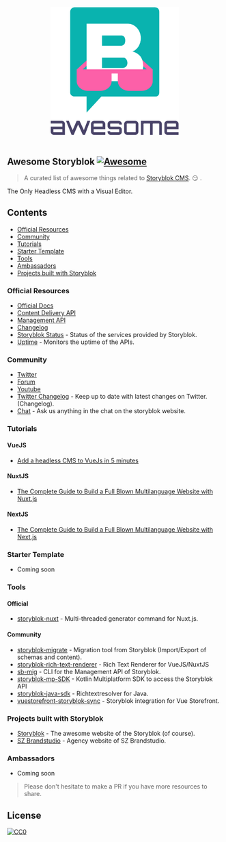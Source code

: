 <p align="center">
  <br>
  <img width="300" src="media/awesome-storyblok-logo.svg" alt="Awesome Storyblok">
  <br>
  <br>
</p>

## Awesome Storyblok [![Awesome](https://cdn.rawgit.com/sindresorhus/awesome/d7305f38d29fed78fa85652e3a63e154dd8e8829/media/badge.svg)](https://github.com/sindresorhus/awesome)

> A curated list of awesome things related to [Storyblok CMS](https://www.storyblok.com). 😏 .

The Only Headless CMS with a Visual Editor.

## Contents

- [Official Resources](#official-resources)
- [Community](#community)
- [Tutorials](#tutorials)
- [Starter Template](#starter-template)
- [Tools](#tools)
- [Ambassadors](#ambassadors)
- [Projects built with Storyblok](#projects-built-with-storyblok)

### Official Resources

- [Official Docs](https://www.storyblok.com/docs)
- [Content Delivery API](https://www.storyblok.com/docs/api/content-delivery)
- [Management API](https://www.storyblok.com/docs/api/management)
- [Changelog](https://www.storyblok.com/changelog)
- [Storyblok Status](https://status.storyblok.com/en/) - Status of the services provided by Storyblok.
- [Uptime](https://uptime.storyblok.com/) - Monitors the uptime of the APIs.

### Community

- [Twitter](https://twitter.com/storyblok)
- [Forum](https://forum.storyblok.com/)
- [Youtube](https://www.youtube.com/channel/UCYzFscZdEZi8flo0tE2FtlQ)
- [Twitter Changelog](https://twitter.com/storyblok) - Keep up to date with latest changes on Twitter. (Changelog).
- [Chat](https://www.storyblok.com) - Ask us anything in the chat on the storyblok website.

### Tutorials

#### VueJS

- [Add a headless CMS to VueJs in 5 minutes](https://www.storyblok.com/tp/add-a-headless-CMS-to-vuejs-in-5-minutes)

#### NuxtJS
- [The Complete Guide to Build a Full Blown Multilanguage Website with Nuxt.js](https://www.storyblok.com/tp/nuxt-js-multilanguage-website-tutorial)

#### NextJS
- [The Complete Guide to Build a Full Blown Multilanguage Website with Next.js](https://www.storyblok.com/tp/next-js-react-guide)

### Starter Template

- Coming soon

### Tools

#### Official

- [storyblok-nuxt](https://github.com/storyblok/storyblok-nuxt) - Multi-threaded generator command for Nuxt.js.

#### Community


- [storyblok-migrate](https://github.com/maoberlehner/storyblok-migrate) - Migration tool from Storyblok (Import/Export of schemas and content).
- [storyblok-rich-text-renderer](https://github.com/MarvinRudolph/storyblok-rich-text-renderer) - Rich Text Renderer for VueJS/NuxtJS
- [sb-mig](https://github.com/marckraw/sb-mig) - CLI for the Management API of Storyblok.
- [storyblok-mp-SDK](https://github.com/mikepenz/storyblok-mp-SDK) - Kotlin Multiplatform SDK to access the Storyblok API
- [storyblok-java-sdk](https://github.com/geilix10/storyblok-java-sdk) - Richtextresolver for Java.
- [vuestorefront-storyblok-sync](https://github.com/kodbruket/vsf-storyblok-sync) - Storyblok integration for Vue Storefront.

### Projects built with Storyblok

- [Storyblok](https://www.storyblok.com) - The awesome website of the Storyblok (of course).
- [SZ Brandstudio](https://www.sz-brandstudio.de/de/) - Agency website of SZ Brandstudio.

### Ambassadors

- Coming soon

> Please don't hesitate to make a PR if you have more resources to share.

## License

[![CC0](https://mirrors.creativecommons.org/presskit/buttons/88x31/svg/cc-zero.svg)](https://creativecommons.org/publicdomain/zero/1.0/)
